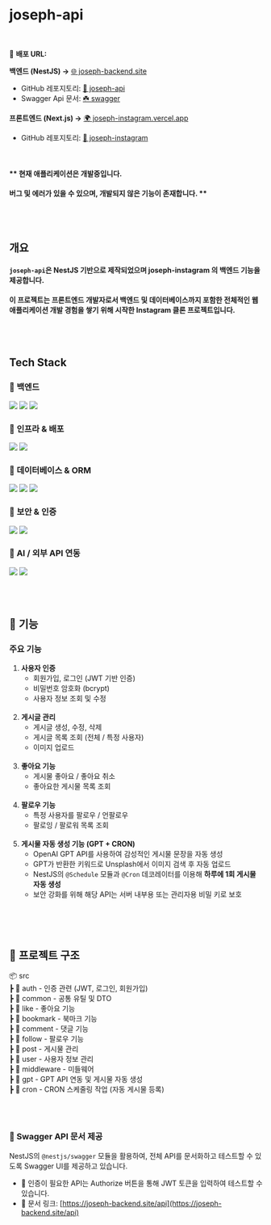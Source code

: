 # joseph-api

<br>

🚀 **배포 URL:**

**백엔드 (NestJS) →** [🌐 joseph-backend.site](https://joseph-backend.site)

- GitHub 레포지토리: [📂 joseph-api](https://github.com/changmoolee/joseph-api)
- Swagger Api 문서: [☘️ swagger](https://joseph-backend.site/api)

**프론트엔드 (Next.js) →** [🌍 joseph-instagram.vercel.app](https://joseph-instagram.vercel.app/)

- GitHub 레포지토리: [📂 joseph-instagram](https://github.com/changmoolee/joseph-instagram)

<br>

#### \*\* 현재 애플리케이션은 개발중입니다.

#### 버그 및 에러가 있을 수 있으며, 개발되지 않은 기능이 존재합니다. \*\*

<br><br>

## 개요

#### `joseph-api`은 NestJS 기반으로 제작되었으며 joseph-instagram 의 백엔드 기능을 제공합니다.<br>

#### 이 프로젝트는 프론트엔드 개발자로서 백엔드 및 데이터베이스까지 포함한 전체적인 웹 애플리케이션 개발 경험을 쌓기 위해 시작한 Instagram 클론 프로젝트입니다.

<br><br>

## Tech Stack

### 📌 **백엔드**

<img src="https://img.shields.io/badge/NestJS-E0234E?style=flat-square&logo=NestJS&logoColor=white"/></a>
<img src="https://img.shields.io/badge/TypeScript-3178C6?style=flat-square&logo=TypeScript&logoColor=white"/></a>
<img src="https://img.shields.io/badge/Node.js-339933?style=flat-square&logo=Node.js&logoColor=white"/></a>

### 📌 **인프라 & 배포**

<img src="https://img.shields.io/badge/AWS EC2-FF9900?style=flat-square&logo=Amazon EC2&logoColor=white"/></a>
<img src="https://img.shields.io/badge/AWS S3-569A31?style=flat-square&logo=Amazon S3&logoColor=white"/></a>

### 📌 **데이터베이스 & ORM**

<img src="https://img.shields.io/badge/MySQL-4479A1?style=flat-square&logo=MySQL&logoColor=white"/></a>
<img src="https://img.shields.io/badge/TypeORM-FF5733?style=flat-square&logo=typeorm&logoColor=white"/></a>
<img src="https://img.shields.io/badge/AWS S3-569A31?style=flat-square&logo=Amazon S3&logoColor=white"/></a>

### 📌 **보안 & 인증**

<img src="https://img.shields.io/badge/JWT-black?style=flat-square&logo=jsonwebtokens&logoColor=white"/></a>
<img src="https://img.shields.io/badge/bcrypt-aaaaaa?style=flat-square&logo=security&logoColor=white"/></a>

### 📌 **AI / 외부 API 연동**

<div>
<img src="https://img.shields.io/badge/OpenAI-412991?style=flat-square&logo=openai&logoColor=white"/>
<img src="https://img.shields.io/badge/Unsplash-000000?style=flat-square&logo=Unsplash&logoColor=white"/>
</div>

<br><br>

## 📌 기능

### 주요 기능

1. **사용자 인증** <br>
   - 회원가입, 로그인 (JWT 기반 인증)<br>
   - 비밀번호 암호화 (bcrypt)<br>
   - 사용자 정보 조회 및 수정<br><br>
2. **게시글 관리** <br>
   - 게시글 생성, 수정, 삭제<br>
   - 게시글 목록 조회 (전체 / 특정 사용자)<br>
   - 이미지 업로드<br><br>
3. **좋아요 기능** <br>
   - 게시물 좋아요 / 좋아요 취소<br>
   - 좋아요한 게시물 목록 조회<br><br>
4. **팔로우 기능** <br>
   - 특정 사용자를 팔로우 / 언팔로우<br>
   - 팔로잉 / 팔로워 목록 조회<br><br>
5. **게시물 자동 생성 기능 (GPT + CRON)** <br>  
   - OpenAI GPT API를 사용하여 감성적인 게시물 문장을 자동 생성  
   - GPT가 반환한 키워드로 Unsplash에서 이미지 검색 후 자동 업로드  
   - NestJS의 `@Schedule` 모듈과 `@Cron` 데코레이터를 이용해 **하루에 1회 게시물 자동 생성**  
   - 보안 강화를 위해 해당 API는 서버 내부용 또는 관리자용 비밀 키로 보호<br><br>



<br><br>

## 📂 프로젝트 구조

📦 src<br>
┣ 📂 auth - 인증 관련 (JWT, 로그인, 회원가입)<br>
┣ 📂 common - 공통 유틸 및 DTO<br>
┣ 📂 like - 좋아요 기능<br>
┣ 📂 bookmark - 북마크 기능<br>
┣ 📂 comment - 댓글 기능<br>
┣ 📂 follow - 팔로우 기능<br>
┣ 📂 post - 게시물 관리<br>
┣ 📂 user - 사용자 정보 관리<br>
┣ 📂 middleware - 미들웨어 <br>
┣ 📂 gpt - GPT API 연동 및 게시물 자동 생성 <br>
┣ 📂 cron - CRON 스케줄링 작업 (자동 게시물 등록) <br>

<br><br>

### 📘 Swagger API 문서 제공

NestJS의 `@nestjs/swagger` 모듈을 활용하여, 전체 API를 문서화하고 테스트할 수 있도록 Swagger UI를 제공하고 있습니다.

- 🔐 인증이 필요한 API는 Authorize 버튼을 통해 JWT 토큰을 입력하여 테스트할 수 있습니다.
- 🚀 문서 링크: [https://joseph-backend.site/api](https://joseph-backend.site/api)

